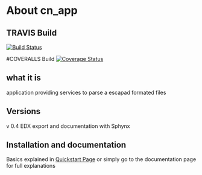 # About cn_app

## TRAVIS Build
[![Build Status](https://travis-ci.org/CelestineSauvage/cn_app.svg?branch=parserGiftTest)](https://travis-ci.org/CelestineSauvage/cn_app)

#COVERALLS Build
[![Coverage Status](https://coveralls.io/repos/github/CelestineSauvage/cn_app/badge.svg?branch=parserGiftTest)](https://coveralls.io/github/CelestineSauvage/cn_app?branch=parserGiftTest)

## what it is
application providing services to parse a escapad formated files

## Versions
v 0.4 EDX export and documentation with Sphynx


## Installation and documentation

Basics explained in [Quickstart Page](documentation/usage.md) or simply go to the documentation page for full explanations
